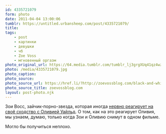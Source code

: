 ```yaml
---
id: 4335721079
form: photo
date: 2011-04-04 13:00:06
tumblr: https://untitled.urbansheep.com/post/4335721079/
title:
tags:
    - post
    - картинки
    - девушки
    - чб
    - Zoe Voss
    - мгновенный оргазм
photo_original_url: https://64.media.tumblr.com/tumblr_lj3grgXUq41qz4wzio1_640.jpg
photo: /media/4335721079.jpg
photo_caption: 
photo_source:
photo_source_url: https://href.li/?http://zoevossblog.com/black-and-white-nsfw
photo_source_title: zoevossblog.com
layout: post-photo.njk
---
```


<p>Зои Восс, зайчик-порно-звезда, которая иногда <a href="http://zoevossblog.com/sometimes-its-creepy-how-similar-olivia-wilde">нервно реагирует на своё сходство с Оливией Уайльд</a>. О том, как на это реагирует Оливия, мы узнаем, думаю, только когда Зои и Оливию снимут в одном фильме.</p>

<p>Могло бы получиться неплохо.</p>
